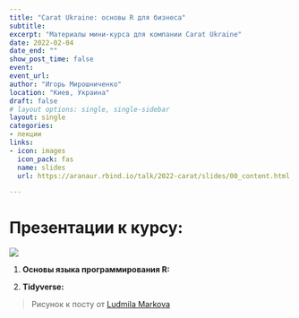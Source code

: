 ```yaml
---
title: "Carat Ukraine: основы R для бизнеса"
subtitle: 
excerpt: "Материалы мини-курса для компании Carat Ukraine"
date: 2022-02-04
date_end: ""
show_post_time: false
event: 
event_url:
author: "Игорь Мирошниченко"
location: "Киев, Украина"
draft: false
# layout options: single, single-sidebar
layout: single
categories:
- лекции
links:
- icon: images
  icon_pack: fas
  name: slides
  url: https://aranaur.rbind.io/talk/2022-carat/slides/00_content.html

---
```

# Презентации к курсу:

![](https://aranaur.rbind.io/talk/2022-carat/slides/img/carat.png) 

1. **Основы языка программирования R:** [<i class="fas fa-images"></i>](https://aranaur.rbind.io/talk/2022-carat/slides/01_intro_r.html)

2. **Tidyverse:** [<i class="fas fa-images"></i>](https://aranaur.rbind.io/talk/2022-carat/slides/02_tidyverse.html)



> Рисунок к посту от [Ludmila Markova](https://www.instagram.com/mi_marko/)
